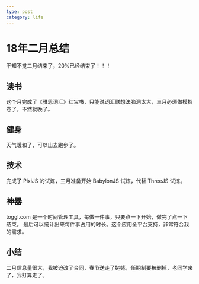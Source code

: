 ```yaml
---
type: post
category: life
---
```

# 18年二月总结

不知不觉二月结束了，20%已经结束了！！！

## 读书

这个月完成了《雅思词汇》红宝书，只能说词汇联想法脑洞太大，三月必须做模拟卷了，不然就晚了。

## 健身

天气暖和了，可以出去跑步了。

## 技术

完成了 PixiJS 的试炼，三月准备开始 BabylonJS 试炼，代替 ThreeJS 试炼。

## 神器

toggl.com 是一个时间管理工具，每做一件事，只要点一下开始，做完了点一下结束。
最后可以统计出来每件事占用的时长。这个应用全平台支持，非常符合我的需求。

## 小结

二月信息量很大，我被迫改了合同，春节送走了姥姥，任期制要被删掉，老同学来了，我打算走了。

